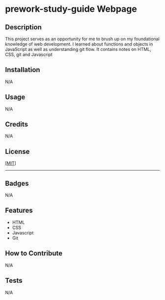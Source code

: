 # prework-study-guide Webpage

## Description

This project serves as an opportunity for me to brush up on my foundational knowledge of web development.
I learned about functions and objects in JavaScript as well as understanding git flow. It contains notes on
HTML, CSS, git and Javascript


## Installation

N/A

## Usage
N/A

## Credits

N/A

## License

[[MIT](https://github.com/animagine/prework-study-guide/blob/main/LICENSE)]

---


## Badges

N/A

## Features

- HTML
- CSS
- Javascript
- Git

## How to Contribute

N/A

## Tests

N/A
